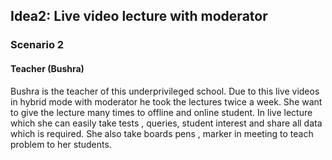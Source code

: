 ## Idea2: Live video lecture with moderator
### Scenario 2
#### Teacher (Bushra)

Bushra is the teacher of this underprivileged school. Due to this live videos in hybrid mode with moderator he took the lectures twice a week. She want to give the lecture many times to offline and online student. In live lecture which she can easily take tests , queries, student interest and share all data which is required. She also take boards pens , marker in meeting to teach problem to her students.
